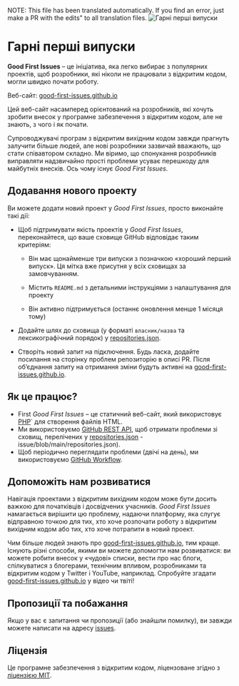 NOTE: This file has been translated automatically. If you find an error, just make a PR with the edits" to all translation files.
![Гарні перші випуски](../assets/github/social-preview.png)

# Гарні перші випуски

**Good First Issues** – це ініціатива, яка легко вибирає з популярних проектів, щоб розробники, які ніколи не працювали з відкритим кодом, могли швидко почати роботу.

Веб-сайт: [good-first-issues.github.io](https://good-first-issues.github.io)

Цей веб-сайт насамперед орієнтований на розробників, які хочуть зробити внесок у програмне забезпечення з відкритим кодом, але не знають, з чого і як почати.

Супроводжувачі програм з відкритим вихідним кодом завжди прагнуть залучити більше людей, але нові розробники зазвичай вважають, що стати співавтором складно. Ми віримо, що спонукання розробників виправляти надзвичайно прості проблеми усуває перешкоду для майбутніх внесків. Ось чому існує *Good First Issues*.

## Додавання нового проекту

Ви можете додати новий проект у *Good First Issues*, просто виконайте такі дії:

- Щоб підтримувати якість проектів у *Good First Issues*, переконайтеся, що ваше сховище GitHub відповідає таким критеріям:

     - Він має щонайменше три випуски з позначкою «хороший перший випуск». Ця мітка вже присутня у всіх сховищах за замовчуванням.

     - Містить `README.md` з детальними інструкціями з налаштування для проекту

     - Він активно підтримується (останнє оновлення менше 1 місяця тому)

- Додайте шлях до сховища (у форматі `власник/назва` та лексикографічний порядок) у [repositories.json](https://github.com/gomzyakov/good-first-issue/blob/main/repositories.json).

- Створіть новий запит на підключення. Будь ласка, додайте посилання на сторінку проблем репозиторію в описі PR. Після об’єднання запиту на отримання зміни будуть активні на [good-first-issues.github.io](https://good-first-issues.github.io).

## Як це працює?

- First *Good First Issues* – це статичний веб-сайт, який використовує [PHP](https://www.php.net)` для створення файлів HTML.
- Ми використовуємо [GitHub REST API](https://docs.github.com/en/rest), щоб отримати проблеми зі сховищ, перелічених у [repositories.json](https://github.com/gomzyakov/good-first) -issue/blob/main/repositories.json).
- Щоб періодично переглядати проблеми (двічі на день), ми використовуємо [GitHub Workflow](https://docs.github.com/en/actions/using-workflows).

## Допоможіть нам розвиватися

Навігація проектами з відкритим вихідним кодом може бути досить важкою для початківців і досвідчених учасників. *Good First Issues* намагається вирішити цю проблему, надаючи платформу, яка слугує відправною точкою для тих, хто хоче розпочати роботу з відкритим вихідним кодом або тих, хто хоче потрапити в новий проект.

Чим більше людей знають про [good-first-issues.github.io](https://good-first-issues.github.io), тим краще. Існують різні способи, якими ви можете допомогти нам розвиватися: ви можете робити внесок у «чудові» списки, вести про нас блоги, спілкуватися з блогерами, технічним впливом, розробниками та відкритим кодом у Twitter і YouTube, наприклад. Спробуйте згадати [good-first-issues.github.io](https://good-first-issues.github.io) у відео чи твіті!

## Пропозиції та побажання

Якщо у вас є запитання чи пропозиції (або знайшли помилку), ви завжди можете написати на адресу [issues](https://github.com/good-first-issues/good-first-issues.github.io/issues).

## Ліцензія

Це програмне забезпечення з відкритим кодом, ліцензоване згідно з [ліцензією MIT](https://github.com/good-first-issues/good-first-issues.github.io/blob/main/LICENSE).
